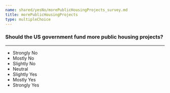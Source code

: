 ```yaml
---
name: shared/yesNo/morePublicHousingProjects_survey.md
title: morePublicHousingProjects
type: multipleChoice
---
```


### Should the US government fund more public housing projects?

---

- Strongly No
- Mostly No
- Slightly No
- Neutral
- Slightly Yes
- Mostly Yes
- Strongly Yes

